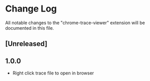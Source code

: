 # Change Log

All notable changes to the "chrome-trace-viewer" extension will be documented in this file.

## [Unreleased]

## 1.0.0

- Right click trace file to open in browser
